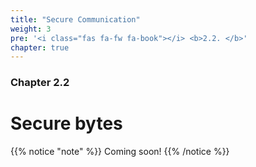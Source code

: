 ```yaml
---
title: "Secure Communication"
weight: 3
pre: '<i class="fas fa-fw fa-book"></i> <b>2.2. </b>'
chapter: true
---
```


### Chapter 2.2

# Secure bytes

{{% notice "note" %}}
Coming soon!
{{% /notice %}}
